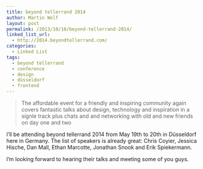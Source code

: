 ```yaml
---
title: beyond tellerrand 2014
author: Martin Wolf
layout: post
permalink: /2013/10/10/beyond-tellerrand-2014/
linked_list_url:
  - http://2014.beyondtellerrand.com/
categories:
  - Linked List
tags:
  - beyond tellerrand
  - conference
  - design
  - düsseldorf
  - frontend
---
```

> The affordable event for a friendly and inspiring community again covers fantastic talks about design, technology and inspiration in a signle track plus chats and and networking with old and new friends on day one and two

I&#8217;ll be attending beyond tellerrand 2014 from May 19th to 20th in Düsseldorf here in Germany. The list of speakers is already great: Chris Coyier, Jessica Hische, Dan Mall, Ethan Marcotte, Jonathan Snook and Erik Spiekermann.

I&#8217;m looking forward to hearing their talks and meeting some of you guys.
